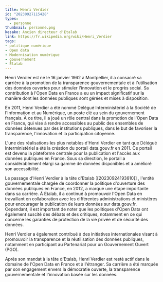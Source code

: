```yaml
---
title: Henri Verdier
id: "20230927115428"
types:
  - personne
thumbnail: personne.png
kesako: Ancien directeur d'Etalab
link: https://fr.wikipedia.org/wiki/Henri_Verdier
tags:
- politique numérique
- Open data
- Modernisation numérique
- gouvernement
- Etalab
---
```

Henri Verdier est né le 16 janvier 1962 à Montpellier, il a consacré sa carrière à la promotion de la transparence gouvernementale et à l'utilisation des données ouvertes pour stimuler l'innovation et le progrès social. Sa contribution à l'Open Data en France a eu un impact significatif sur la manière dont les données publiques sont gérées et mises à disposition.

En 2011, Henri Verdier a été nommé Délégué Interministériel à la Société de l'Information et au Numérique, un poste clé au sein du gouvernement français. À ce titre, il a joué un rôle central dans la promotion de l'Open Data en France, qui vise à rendre accessibles au public des ensembles de données détenues par des institutions publiques, dans le but de favoriser la transparence, l'innovation et la participation citoyenne.

L'une des réalisations les plus notables d'Henri Verdier en tant que Délégué Interministériel a été la création du portail data.gouv.fr en 2011. Ce portail est devenu la plateforme centrale pour la publication et l'accès aux données publiques en France. Sous sa direction, le portail a considérablement élargi sa gamme de données disponibles et a amélioré son accessibilité.

Le passage d'Henri Verdier à la tête d'Etalab [[20230924193610]] , l'entité gouvernementale chargée de coordonner la politique d'ouverture des données publiques en France, en 2012, a marqué une étape importante dans sa carrière. À Etalab, il a continué à promouvoir l'Open Data en travaillant en collaboration avec les différentes administrations et ministères pour encourager la publication de leurs données sur data.gouv.fr. Cependant, il est important de noter que les politiques d'Open Data ont également suscité des débats et des critiques, notamment en ce qui concerne les garanties de protection de la vie privée et de sécurité des données.

Henri Verdier a également contribué à des initiatives internationales visant à promouvoir la transparence et la réutilisation des données publiques, notamment en participant au Partenariat pour un Gouvernement Ouvert (PGO).

Après son mandat à la tête d'Etalab, Henri Verdier est resté actif dans le domaine de l'Open Data en France et à l'étranger. Sa carrière a été marquée par son engagement envers la démocratie ouverte, la transparence gouvernementale et l'innovation basée sur les données.